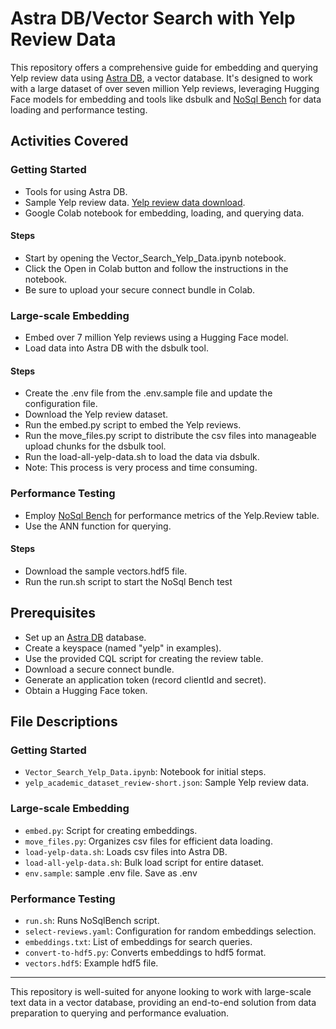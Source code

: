 # Astra DB/Vector Search with Yelp Review Data

This repository offers a comprehensive guide for embedding and querying Yelp review data using [Astra DB](https://www.datastax.com/products/datastax-astra), a vector database. It's designed to work with a large dataset of over seven million Yelp reviews, leveraging Hugging Face models for embedding and tools like dsbulk and [NoSql Bench](https://github.com/nosqlbench/nosqlbench) for data loading and performance testing.

## Activities Covered

### Getting Started
- Tools for using Astra DB.
- Sample Yelp review data. [Yelp review data download](https://www.yelp.com/dataset).
- Google Colab notebook for embedding, loading, and querying data.

#### Steps
- Start by opening the Vector_Search_Yelp_Data.ipynb notebook.
- Click the Open in Colab button and follow the instructions in the notebook.
- Be sure to upload your secure connect bundle in Colab.

### Large-scale Embedding
- Embed over 7 million Yelp reviews using a Hugging Face model.
- Load data into Astra DB with the dsbulk tool.

#### Steps
- Create the .env file from the .env.sample file and update the configuration file.
- Download the Yelp review dataset.
- Run the embed.py script to embed the Yelp reviews.
- Run the move_files.py script to distribute the csv files into manageable upload chunks for the dsbulk tool.
- Run the load-all-yelp-data.sh to load the data via dsbulk.
- Note: This process is very process and time consuming. 

### Performance Testing
- Employ [NoSql Bench](https://github.com/nosqlbench/nosqlbench) for performance metrics of the Yelp.Review table.
- Use the ANN function for querying.

#### Steps
- Download the sample vectors.hdf5 file.
- Run the run.sh script to start the NoSql Bench test

## Prerequisites
- Set up an [Astra DB](https://www.datastax.com/products/datastax-astra) database.
- Create a keyspace (named "yelp" in examples).
- Use the provided CQL script for creating the review table.
- Download a secure connect bundle.
- Generate an application token (record clientId and secret).
- Obtain a Hugging Face token.

## File Descriptions

### Getting Started
- `Vector_Search_Yelp_Data.ipynb`: Notebook for initial steps.
- `yelp_academic_dataset_review-short.json`: Sample Yelp review data.

### Large-scale Embedding
- `embed.py`: Script for creating embeddings.
- `move_files.py`: Organizes csv files for efficient data loading.
- `load-yelp-data.sh`: Loads csv files into Astra DB.
- `load-all-yelp-data.sh`: Bulk load script for entire dataset.
- `env.sample`: sample .env file. Save as .env

### Performance Testing
- `run.sh`: Runs NoSqlBench script.
- `select-reviews.yaml`: Configuration for random embeddings selection.
- `embeddings.txt`: List of embeddings for search queries.
- `convert-to-hdf5.py`: Converts embeddings to hdf5 format.
- `vectors.hdf5`: Example hdf5 file.

---

This repository is well-suited for anyone looking to work with large-scale text data in a vector database, providing an end-to-end solution from data preparation to querying and performance evaluation.
